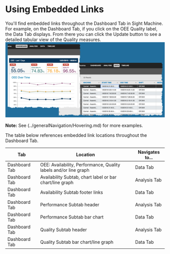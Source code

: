 # Using Embedded Links

 You'll find embedded links throughout the Dashboard Tab in Sight Machine. For example, on the Dashboard Tab, if you click on the OEE Quality label, the Data Tab displays. From there you can click the Update button to see a detailed tabular view of the Quality measures.
 ![](embeddedImages.png)
   
   **Note:** See (../generalNavigation/Hovering.md) for more examples.
   
   The table below references embedded link locations throughout the Dashboard Tab.
   
   | Tab                | Location           | Navigates to...    |
   | ------------------ | ------------------ | ------------------ |
   | Dashboard Tab      | OEE: Availability, Performance, Quality labels and/or line graph | Data Tab |
   | Dashboard Tab      | Availability Subtab, chart label or bar chart/line graph | Analysis Tab      |
   | Dashboard Tab      | Availability Subtab footer links | Data Tab |
   | Dashboard Tab      | Performance Subtab header    | Analysis Tab |
   | Dashboard Tab      | Performance Subtab bar chart | Data Tab|
   | Dashboard Tab      | Quality Subtab header | Analysis Tab|
   | Dashboard Tab      | Quality Subtab bar chart/line graph | Data Tab|
   
   
 
 
